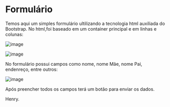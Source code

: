 # Formulário

Temos aqui um simples formulário ultilizando a tecnologia html auxiliada do Bootstrap.
No html,foi baseado em um container principal e em linhas e colunas:

![image](https://user-images.githubusercontent.com/111819715/232756942-432ef101-99f4-4014-a6d9-58b4c5ab65d7.png)

![image](https://user-images.githubusercontent.com/111819715/232760381-eb92b89a-c616-45aa-9ffd-e300031a0e8d.png)

No formulário possui campos como nome, nome Mãe, nome Pai, endenreço, entre outros:

![image](https://user-images.githubusercontent.com/111819715/232760673-3e25ad13-e8c1-463d-9768-4c97a490884c.png)

Após preencher todos os campos terá um botão para enviar os dados.

Henry.

